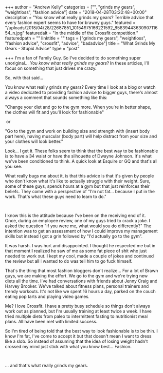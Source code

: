 +++
author = "Andrew Kelly"
categories = ["", "grinds my gears", "weightloss", "fashion advice"]
date = "2018-04-28T03:20:48+00:00"
description = "You know what really grinds my gears? Terrible advice that every fashion expert seems to have for brawny guys."
featured = "/uploads/2018/04/28/22687851_10154975166221592_8583944363090711654_n.jpg"
featuredalt = "In the middle of the Crossfit competition."
featuredpath = ""
linktitle = ""
tags = ["grinds my gears", "weightloss", "fashion advice", "crossfit", "advice", "badadvice"]
title = "What Grinds My Gears - Stupid Advice"
type = "post"

+++
I'm a fan of Family Guy. So I've decided to do something super unoriginal... _You know what really grinds my gears_? In these articles, I'll focus on something that just drives me crazy. 

So, with that said...

You know what really grinds my gears? Every time I look at a blog or watch a video dedicated to providing fashion advice to bigger guys, there's almost always a comment that sounds something like this: 

"Change your diet and go to the gym more. When you're in better shape, the clothes will fit and you'll look for fashionable"

 or

"Go to the gym and work on building size and strength with (insert body part here), having  muscular (body part) will help distract from your size and your clothes will look better."

Look... I get it. These folks seem to think that the best way to be fashionable is to have a 34 waist or have the silhouette of Dwayne Johnson. It's what we've been conditioned to think. A quick look at Esquire or GQ and that's all you see.

What really bugs me about it, is that this advice is that it's given by people who don't know what it's like to actually struggle with their weight. Sure, some of these guys, spends hours at a gym but that just reinforces their beliefs. They come with a perspective of "I'm not fat... because I put in the work. That's what these guys need to learn to do."

 

I know this is the attitude because I've been on the receiving end of it. Once, during an employee review, one of my guys tried to crack a joke. I asked the question "If you were me, what would you do differently?" The intention was to get an assessment of how I could improve my management skills but instead I got a grin followed by "I'd actually go to the gym". 

It was harsh. I was hurt and disappointed. I thought he respected me but in that moment I realized he saw of me as some fat piece of shit who just needed to work out. I kept my cool, made a couple of jokes and continued the review but all I wanted to do was tell him to go fuck himself.

That's the thing that most fashion bloggers don't realize... For a lot of Brawn guys, we are making the effort. We go to the gym and we're trying new diets all the time. I've had conversations with friends about Jenny Craig and Harvey Brooker. We've talked about fitness plans, personal trainers and trendy workouts. It's not like we spent 16 hours a day, parked on the couch eating pop tarts and playing video games. 

Me? I love Crossfit. I have a pretty busy schedule so things don't always work out as planned, but I'm usually training at least twice a week. I have tried multiple diets from paleo to intermittent fasting to nutritionist meal plans. All have been met with limited success.

So I'm tired of being told that the best way to look fashionable is to be thin. I know I'm fat, I've come to accept it but that doesn't mean I want to dress like a slob. So instead of assuming that the idea of losing weight hadn't crossed my mind just stick with what you know best... Fashion.

 

... and that's what really grinds my gears.